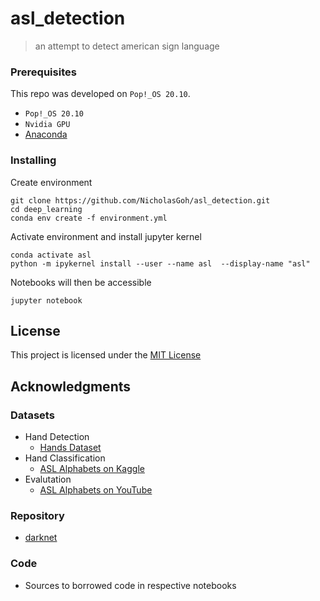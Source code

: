 # asl_detection
> an attempt to detect american sign language


### Prerequisites

This repo was developed on `Pop!_OS 20.10`.

- `Pop!_OS 20.10`
- `Nvidia GPU`
- [Anaconda](https://docs.anaconda.com/anaconda/install/linux/)

### Installing

Create environment

	git clone https://github.com/NicholasGoh/asl_detection.git
	cd deep_learning
	conda env create -f environment.yml

Activate environment and install jupyter kernel

	conda activate asl
	python -m ipykernel install --user --name asl  --display-name "asl"
	
Notebooks will then be accessible

	jupyter notebook

## License

This project is licensed under the [MIT License](LICENSE.md)

## Acknowledgments

### Datasets

  - Hand Detection
    - [Hands Dataset](https://www.robots.ox.ac.uk/~vgg/data/hands/)
  - Hand Classification
    - [ASL Alphabets on Kaggle](https://www.kaggle.com/grassknoted/asl-alphabet)
  - Evalutation
    - [ASL Alphabets on YouTube](https://www.youtube.com/watch?v=a5BD8SjhPSg&t=709s)

### Repository

  - [darknet](https://github.com/AlexeyAB/darknet)

### Code
  - Sources to borrowed code in respective notebooks
